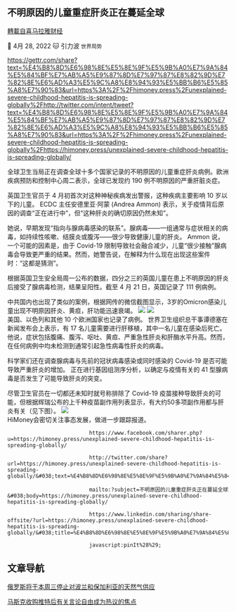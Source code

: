 
## 不明原因的儿童重症肝炎正在蔓延全球
[轉載自喜马拉雅财经](https://himoney.press/unexplained-severe-childhood-hepatitis-is-spreading-globally/)

:date: 4月 28, 2022 :cat: 引力波 `世界局势` 

https://gettr.com/share?text=%E4%B8%8D%E6%98%8E%E5%8E%9F%E5%9B%A0%E7%9A%84%E5%84%BF%E7%AB%A5%E9%87%8D%E7%97%87%E8%82%9D%E7%82%8E%E6%AD%A3%E5%9C%A8%E8%94%93%E5%BB%B6%E5%85%A8%E7%90%83&url=https%3A%2F%2Fhimoney.press%2Funexplained-severe-childhood-hepatitis-is-spreading-globally%2Fhttp://twitter.com/intent/tweet?text=%E4%B8%8D%E6%98%8E%E5%8E%9F%E5%9B%A0%E7%9A%84%E5%84%BF%E7%AB%A5%E9%87%8D%E7%97%87%E8%82%9D%E7%82%8E%E6%AD%A3%E5%9C%A8%E8%94%93%E5%BB%B6%E5%85%A8%E7%90%83&url=https%3A%2F%2Fhimoney.press%2Funexplained-severe-childhood-hepatitis-is-spreading-globally%2Fhttps://himoney.press/unexplained-severe-childhood-hepatitis-is-spreading-globally/

全球卫生当局正在调查全球十多个国家记录的不明原因的儿童重症肝炎病例。欧洲疾病预防和控制中心周二表示，全球已发现约 190 例不明原因的严重肝脏炎症。
    
英国卫生官员于 4 月初首次对这种神秘疾病发出警报，这种疾病主要影响 10 岁以下的儿童。 ECDC 主任安德里亚·阿蒙 (Andrea Ammon) 表示，关于疫情背后原因的调查“正在进行中”，但“这种肝炎的确切原因仍然未知”。
    
她说，早期发现“指向与腺病毒感染的联系”。腺病毒——一组通常与症状相关的病毒，如持续性咳嗽、结膜炎或腹泻——很少导致健康儿童的肝炎。 Ammon 说，一个可能的因素是，由于 Covid-19 限制导致社会融合减少，儿童“很少接触”腺病毒会导致更严重的结果。然而，她警告说，在解释为什么现在出现这些案件时：“这都是猜测”。
    
根据英国卫生安全局周一公布的数据，四分之三的英国儿童在患上不明原因的肝炎后接受了腺病毒检测，结果呈阳性。截至 4 月 21 日，英国记录了 111 例病例。
    
中共国内也出现了类似的案例，根据网传的微信截图显示，3岁的Omicron感染儿童出现不明原因肝炎、黄疸，肝功能迅速衰竭。
    ![](https://himoney.press/wp-content/uploads/2022/04/a962ee7ffef88dea9f00ce8f78c8e602-473x1024.jpg)    ![](https://himoney.press/wp-content/uploads/2022/04/ca00e267202daf638dd7ab2ee0d67097-451x1024.jpg)    
美国、以色列和其他 10 个欧洲国家也记录了病例。 世界卫生组织总干事谭德塞在新闻发布会上表示，有 17 名儿童需要进行肝移植，其中一名儿童在感染后死亡。 他说，症状包括腹痛、腹泻、呕吐、黄疸、严重急性肝炎和肝酶水平升高。然而，在任何病例中均未检测到通常引起急性病毒性肝炎的病毒。
    
科学家们还在调查腺病毒与先前的冠状病毒感染或同时感染的 Covid-19 是否可能导致严重肝炎的增加。 正在进行基因组测序分析，以确定与疫情有关的 41 型腺病毒是否发生了可能导致肝炎的突变。
    
尽管卫生官员在一切都还未知时就号称排除了 Covid-19 疫苗接种导致肝炎的可能，但根据辉瑞公布的上千种疫苗副作用列表显示，有大约50多项副作用都与肝炎有关（见下图）。
    ![](https://himoney.press/wp-content/uploads/2022/04/c57eedafb8ac8f06415fee115a5010d7-678x1024.png)    
HiMoney会密切关注事态发展，做进一步跟踪报道。

                              https://www.facebook.com/sharer.php?u=https://himoney.press/unexplained-severe-childhood-hepatitis-is-spreading-globally/

                              http://twitter.com/share?url=https://himoney.press/unexplained-severe-childhood-hepatitis-is-spreading-globally/&#038;text=%E4%B8%8D%E6%98%8E%E5%8E%9F%E5%9B%A0%E7%9A%84%E5%84%BF%E7%AB%A5%E9%87%8D%E7%97%87%E8%82%9D%E7%82%8E%E6%AD%A3%E5%9C%A8%E8%94%93%E5%BB%B6%E5%85%A8%E7%90%83
            
                              mailto:?subject=不明原因的儿童重症肝炎正在蔓延全球&#038;body=https://himoney.press/unexplained-severe-childhood-hepatitis-is-spreading-globally/

                              https://www.linkedin.com/sharing/share-offsite/?url=https://himoney.press/unexplained-severe-childhood-hepatitis-is-spreading-globally/&#038;title=%E4%B8%8D%E6%98%8E%E5%8E%9F%E5%9B%A0%E7%9A%84%E5%84%BF%E7%AB%A5%E9%87%8D%E7%97%87%E8%82%9D%E7%82%8E%E6%AD%A3%E5%9C%A8%E8%94%93%E5%BB%B6%E5%85%A8%E7%90%83

                              javascript:pinIt%28%29;    

                 	
## 文章导航
	

[俄罗斯将于本周三停止对波兰和保加利亚的天然气供应](https://himoney.press/russia-warns-poland-bulgaria-of-gas-supply-cuts-on-wednesday/)

[马斯克收购推特后有关言论自由成为热议的焦点](https://himoney.press/freedom-of-speech-a-hot-topic-of-debate-after-musk-acquires-twitter/)
